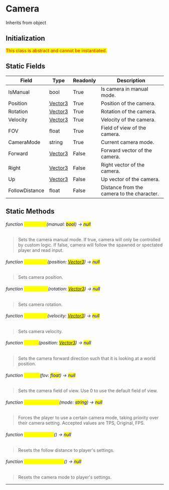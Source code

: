 # Camera
Inherits from object
## Initialization
<mark style="color:red;">This class is abstract and cannot be instantiated.</mark>

## Static Fields
|Field|Type|Readonly|Description|
|---|---|---|---|
|IsManual|bool|True|Is camera in manual mode.|
|Position|[Vector3](../objects/Vector3.md)|True|Position of the camera.|
|Rotation|[Vector3](../objects/Vector3.md)|True|Rotation of the camera.|
|Velocity|[Vector3](../objects/Vector3.md)|True|Velocity of the camera.|
|FOV|float|True|Field of view of the camera.|
|CameraMode|string|True|Current camera mode.|
|Forward|[Vector3](../objects/Vector3.md)|False|Forward vector of the camera.|
|Right|[Vector3](../objects/Vector3.md)|False|Right vector of the camera.|
|Up|[Vector3](../objects/Vector3.md)|False|Up vector of the camera.|
|FollowDistance|float|False|Distance from the camera to the character.|
## Static Methods
###### function <mark style="color:yellow;">SetManual</mark>(manual: <mark style="color:blue;">bool</mark>) → <mark style="color:blue;">null</mark>
> Sets the camera manual mode. If true, camera will only be controlled by custom logic. If false, camera will follow the spawned or spectated player and read input.

###### function <mark style="color:yellow;">SetPosition</mark>(position: <mark style="color:blue;">[Vector3](../objects/Vector3.md)</mark>) → <mark style="color:blue;">null</mark>
> Sets camera position.

###### function <mark style="color:yellow;">SetRotation</mark>(rotation: <mark style="color:blue;">[Vector3](../objects/Vector3.md)</mark>) → <mark style="color:blue;">null</mark>
> Sets camera rotation.

###### function <mark style="color:yellow;">SetVelocity</mark>(velocity: <mark style="color:blue;">[Vector3](../objects/Vector3.md)</mark>) → <mark style="color:blue;">null</mark>
> Sets camera velocity.

###### function <mark style="color:yellow;">LookAt</mark>(position: <mark style="color:blue;">[Vector3](../objects/Vector3.md)</mark>) → <mark style="color:blue;">null</mark>
> Sets the camera forward direction such that it is looking at a world position.

###### function <mark style="color:yellow;">SetFOV</mark>(fov: <mark style="color:blue;">float</mark>) → <mark style="color:blue;">null</mark>
> Sets the camera field of view. Use 0 to use the default field of view.

###### function <mark style="color:yellow;">SetCameraMode</mark>(mode: <mark style="color:blue;">string</mark>) → <mark style="color:blue;">null</mark>
> Forces the player to use a certain camera mode, taking priority over their camera setting. Accepted values are TPS, Original, FPS.

###### function <mark style="color:yellow;">ResetDistance</mark>() → <mark style="color:blue;">null</mark>
> Resets the follow distance to player's settings.

###### function <mark style="color:yellow;">ResetCameraMode</mark>() → <mark style="color:blue;">null</mark>
> Resets the camera mode to player's settings.


---

